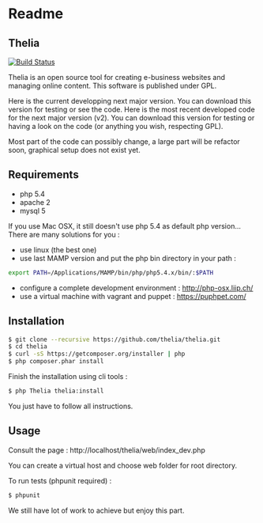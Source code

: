 Readme
======

Thelia
------
[![Build Status](https://travis-ci.org/thelia/thelia.png?branch=master)](https://travis-ci.org/thelia/thelia)

Thelia is an open source tool for creating e-business websites and managing online content. This software is published under GPL.

Here is the current developping next major version. You can download this version for testing or see the code.
Here is the most recent developed code for the next major version (v2). You can download this version for testing or having a look on the code (or anything you wish, respecting GPL).

Most part of the code can possibly change, a large part will be refactor soon, graphical setup does not exist yet.

Requirements
------------

* php 5.4
* apache 2
* mysql 5

If you use Mac OSX, it still doesn't use php 5.4 as default php version... There are many solutions for you :

* use linux (the best one)
* use last MAMP version and put the php bin directory in your path  :

```bash
export PATH=/Applications/MAMP/bin/php/php5.4.x/bin/:$PATH
```

* configure a complete development environment : http://php-osx.liip.ch/
* use a virtual machine with vagrant and puppet : https://puphpet.com/

Installation
------------

``` bash
$ git clone --recursive https://github.com/thelia/thelia.git
$ cd thelia
$ curl -sS https://getcomposer.org/installer | php
$ php composer.phar install
```

Finish the installation using cli tools :

``` bash
$ php Thelia thelia:install
```

You just have to follow all instructions.

Usage
-----

Consult the page : http://localhost/thelia/web/index_dev.php

You can create a virtual host and choose web folder for root directory.

To run tests (phpunit required) :

``` bash
$ phpunit
```

We still have lot of work to achieve but enjoy this part.

